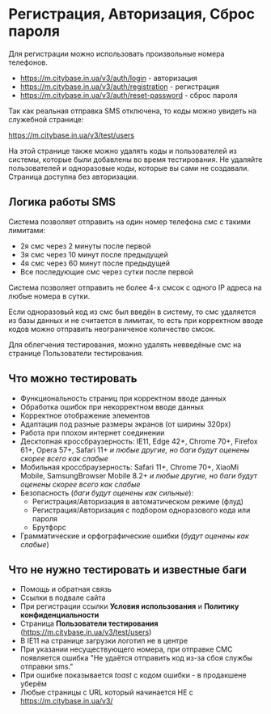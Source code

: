 # Регистрация, Авторизация, Сброс пароля

Для регистрации можно использовать произвольные номера телефонов.

- https://m.citybase.in.ua/v3/auth/login - авторизация
- https://m.citybase.in.ua/v3/auth/registration - регистрация
- https://m.citybase.in.ua/v3/auth/reset-password - сброс пароля

Так как реальная отправка SMS отключена, то коды можно увидеть на служебной странице:

https://m.citybase.in.ua/v3/test/users

На этой странице также можно удалять коды и пользователей из системы, которые были добавлены во время тестирования. Не удаляйте пользователей и одноразовые коды, которые вы сами не создавали. Страница доступна без авторизации.

## Логика работы SMS

Система позволяет отправить на один номер телефона смс с такими лимитами:
- 2я смс через 2 минуты после первой
- 3я смс через 10 минут после предыдущей
- 4я смс через 60 минут после предыдущей
- Все последующие смс через сутки после первой

Система позволяет отправить не более 4-х смсок с одного IP адреса на любые номера в сутки.

Если одноразовый код из смс был введён в систему, то смс удаляется из базы данных и не считается в лимитах, то есть при корректном вводе кодов можно отправить неограниченое количество смсок. 

Для облегчения тестирования, можно удалять невведёные смс на странице Пользователи тестирования.

## Что можно тестировать

- Функциональность страниц при корректном вводе данных
- Обработка ошибок при некорректном вводе данных
- Корректное отображение элементов
- Адаптация под разные размеры экранов (от ширины 320px)
- Работа при плохом интернет соединении
- Десктопная кроссбраузерность: IE11, Edge 42+, Chrome 70+, Firefox 61+, Opera 57+, Safari 11+ *и любые другие, но баги будут оценены скорее всего как слабые*
- Мобильная кроссбраузерность: Safari 11+, Chrome 70+, XiaoMi Mobile, SamsungBrowser Mobile 8.2+ *и любые другие, но баги будут оценены скорее всего как слабые*
- Безопасность (*баги будут оценены как сильные*):
    - Регистрация/Авторизация в автоматическом режиме (флуд)
    - Регистрация/Авторизация с подбором одноразового кода или пароля
    - Брутфорс
- Грамматические и орфографические ошибки (*будут оценены как слабые*)


## Что не нужно тестировать и известные баги
- Помощь и обратная связь
- Ссылки в подвале сайта
- При регистрации ссылки **Условия использования** и **Политику конфиденциальности**
- Страница **Пользователи тестирования** (https://m.citybase.in.ua/v3/test/users)
- В IE11 на странице загрузки логотип не в центре
- При указании несуществующего номера, при отправке СМС появляется ошибка "Не удаётся отправить код из-за сбоя службы отправки sms."
- При ошибке показывается *toast* с кодом ошибки - в продакшене уберём
- Любые страницы с URL который начинается НЕ с https://m.citybase.in.ua/v3/


